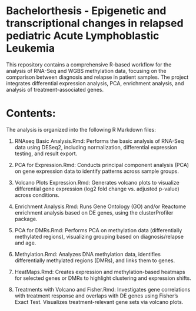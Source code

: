 # Bachelorthesis - Epigenetic and transcriptional changes in relapsed pediatric Acute Lymphoblastic Leukemia
This repository contains a comprehensive R-based workflow for the analysis of RNA-Seq and WGBS methylation data, focusing on the comparison between diagnosis and relapse in patient samples. The project integrates differential expression analysis, PCA, enrichment analysis, and analysis of treatment-associated genes.

# Contents:
The analysis is organized into the following R Markdown files:

1. RNAseq Basic Analysis.Rmd:
  Performs the basic analysis of RNA-Seq data using DESeq2, including normalization, differential expression testing, and result export.

2. PCA for Expression.Rmd:
  Conducts principal component analysis (PCA) on gene expression data to identify patterns across sample groups.

3. Volcano Plots Expression.Rmd:
  Generates volcano plots to visualize differential gene expression (log2 fold change vs. adjusted p-value) across conditions.

4. Enrichment Analysis.Rmd:
  Runs Gene Ontology (GO) and/or Reactome enrichment analysis based on DE genes, using the clusterProfiler package.

5. PCA for DMRs.Rmd:
  Performs PCA on methylation data (differentially methylated regions), visualizing grouping based on diagnosis/relapse and age.

6. Methylation.Rmd:
  Analyzes DNA methylation data, identifies differentially methylated regions (DMRs), and links them to genes.

7. HeatMaps.Rmd:
  Creates expression and methylation-based heatmaps for selected genes or DMRs to highlight clustering and expression shifts.

8. Treatments with Volcano and Fisher.Rmd:
  Investigates gene correlations with treatment response and overlaps with DE genes using Fisher’s Exact Test. Visualizes treatment-relevant gene sets via volcano plots.


